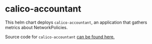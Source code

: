 # calico-accountant

This helm chart deploys `calico-accountant`, an application that gathers metrics about NetworkPolicies.

Source code for `calico-accountant` [can be found here.](https://github.com/monzo/calico-accountant)
